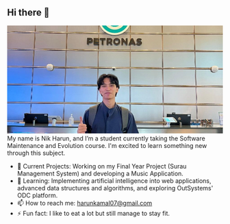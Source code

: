 ## Hi there 👋
![alt text](https://github.com/NKiNU/NKiNU/blob/main/My%20petronas%20moment.jpg)
My name is Nik Harun, and I’m a student currently taking the Software Maintenance and Evolution course. I'm excited to learn something new through this subject.

- 🔭 Current Projects: Working on my Final Year Project (Surau Management System) and developing a Music Application.
- 🌱 Learning: Implementing artificial intelligence into web applications, advanced data structures and algorithms, and exploring OutSystems' ODC platform.
- 📫 How to reach me: harunkamal07@gmail.com
- ⚡ Fun fact: I like to eat a lot but still manage to stay fit.

